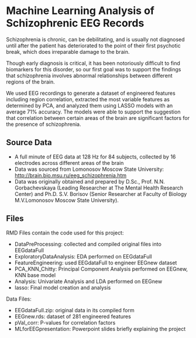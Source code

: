 # Machine Learning Analysis of Schizophrenic EEG Records

Schizophrenia is chronic, can be debilitating, and is usually not diagnosed until after the patient has deteriorated to the point of their first psychotic break, which does irreparable damage to the brain. 

Though early diagnosis is critical, it has been notoriously difficult to find biomarkers for this disorder, so our first goal was to support the findings that schizophrenia involves abnormal relationships between different regions of the brain. 

We used EEG recordings to generate a dataset of engineered features including region correlation, extracted the most variable features as determined by PCA, and analyzed them using LASSO models with an average 71% accuracy. The models were able to support the suggestion that correlation between certain areas of the brain are significant factors for the presence of schizophrenia. 

## Source Data
- A full minute of EEG data at 128 Hz for 84 subjects, collected by 16 electrodes across different areas of the brain 
- Data was sourced from Lomonosov Moscow State University: http://brain.bio.msu.ru/eeg_schizophrenia.htm
- Data was originally obtained and prepared by D.Sc., Prof. N.N. Gorbachevskaya (Leading Researcher at The Mental Health Research Center) and Ph.D. S.V. Borisov (Senior Researcher at Faculty of Biology M.V.Lomonosov Moscow State University).

## Files

RMD Files contain the code used for this project:
- DataPreProcessing: collected and compiled original files into EEGdataFull
- ExploratoryDataAnalysis: EDA performed on EEGdataFull 
- FeatureEngineering: used EEGdataFull to engineer EEGnew dataset
- PCA_KNN_Chitty: Principal Component Analysis performed on EEGnew, KNN base model
- Analysis: Univariate Analysis and LDA performed on EEGnew
- lasso: Final model creation and analysis

Data Files:
- EEGdataFull.zip: original data in its compiled form
- EEGnew.rds: dataset of 281 engineered features
- pVal_corr: P-values for correlation factors
- MLforEEGpresentation: Powerpoint slides briefly explaining the project

